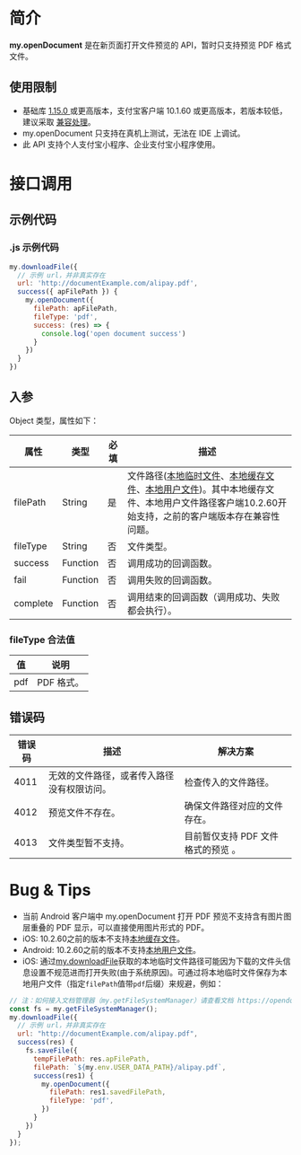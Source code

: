 
# 简介
**my.openDocument** 是在新页面打开文件预览的 API，暂时只支持预览 PDF 格式文件。

## 使用限制

- 基础库 [1.15.0 ](https://opendocs.alipay.com/mini/framework/lib) 或更高版本，支付宝客户端 10.1.60 或更高版本，若版本较低，建议采取 [兼容处理](https://opendocs.alipay.com/mini/framework/compatibility)。
- my.openDocument 只支持在真机上测试，无法在 IDE 上调试。
- 此 API 支持个人支付宝小程序、企业支付宝小程序使用。

# 接口调用

## 示例代码

### .js 示例代码
```javascript
my.downloadFile({
  // 示例 url，并非真实存在
  url: 'http://documentExample.com/alipay.pdf',
  success({ apFilePath }) {
    my.openDocument({
      filePath: apFilePath,
      fileType: 'pdf',
      success: (res) => {
        console.log('open document success')
      }
    })
  }
})
```

## 入参
Object 类型，属性如下：

| **属性** | **类型** | **必填** | **描述** |
| --- | --- | --- | --- |
| filePath | String | 是 | 文件路径([本地临时文件](https://opendocs.alipay.com/mini/03dt4s#%E6%9C%AC%E5%9C%B0%E4%B8%B4%E6%97%B6%E6%96%87%E4%BB%B6)、[本地缓存文件](https://opendocs.alipay.com/mini/03dt4s#%E6%9C%AC%E5%9C%B0%E7%BC%93%E5%AD%98%E6%96%87%E4%BB%B6)、[本地用户文件](https://opendocs.alipay.com/mini/03dt4s#%E6%9C%AC%E5%9C%B0%E7%94%A8%E6%88%B7%E6%96%87%E4%BB%B6))。其中本地缓存文件、本地用户文件路径客户端10.2.60开始支持，之前的客户端版本存在兼容性问题。 |
| fileType | String | 否 | 文件类型。 |
| success | Function | 否 | 调用成功的回调函数。 |
| fail | Function | 否 | 调用失败的回调函数。 |
| complete | Function | 否 | 调用结束的回调函数（调用成功、失败都会执行）。 |


### fileType 合法值
| **值** | **说明** |
| --- | --- |
| pdf | PDF 格式。 |


## 错误码
| **错误码** | **描述** | **解决方案** |
| --- | --- | --- |
| 4011 | 无效的文件路径，或者传入路径没有权限访问。 | 检查传入的文件路径。 |
| 4012 | 预览文件不存在。 | 确保文件路径对应的文件存在。 |
| 4013 | 文件类型暂不支持。 | 目前暂仅支持 PDF 文件格式的预览 。 |

# Bug & Tips

- 当前 Android 客户端中 my.openDocument 打开 PDF 预览不支持含有图片图层重叠的 PDF 显示，可以直接使用图片形式的 PDF。
- iOS: 10.2.60之前的版本不支持[本地缓存文件](https://opendocs.alipay.com/mini/03dt4s#%E6%9C%AC%E5%9C%B0%E7%BC%93%E5%AD%98%E6%96%87%E4%BB%B6)。
- Android: 10.2.60之前的版本不支持[本地用户文件](https://opendocs.alipay.com/mini/03dt4s#%E6%9C%AC%E5%9C%B0%E7%94%A8%E6%88%B7%E6%96%87%E4%BB%B6)。
- iOS: 通过[my.downloadFile](https://opendocs.alipay.com/mini/api/xr054r)获取的本地临时文件路径可能因为下载的文件头信息设置不规范进而打开失败(由于系统原因)。可通过将本地临时文件保存为本地用户文件（指定`filePath`值带`pdf`后缀）来规避，例如：

```javascript
// 注：如何接入文档管理器（my.getFileSystemManager）请查看文档 https://opendocs.alipay.com/mini/introduce/022rw2
const fs = my.getFileSystemManager();
my.downloadFile({
  // 示例 url，并非真实存在
  url: "http://documentExample.com/alipay.pdf",
  success(res) {
    fs.saveFile({
      tempFilePath: res.apFilePath,
      filePath: `${my.env.USER_DATA_PATH}/alipay.pdf`,
      success(res1) {
        my.openDocument({
          filePath: res1.savedFilePath,
          fileType: 'pdf',
        })
      }
    })
  }
});
```
